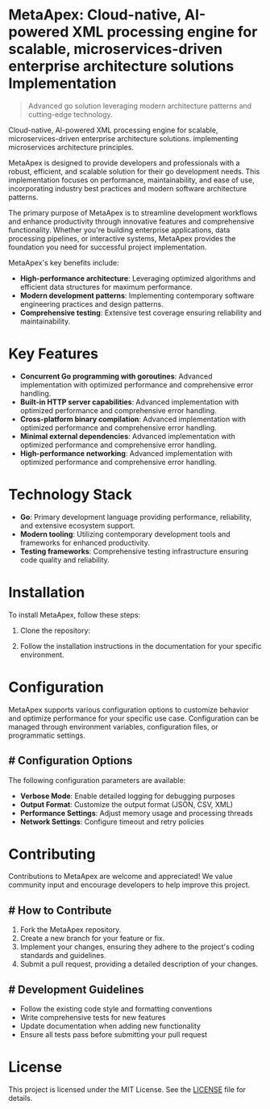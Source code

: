 <!-- fallback_MetaApex_20250727052311_78636 -->

# MetaApex: Cloud-native, AI-powered XML processing engine for scalable, microservices-driven enterprise architecture solutions Implementation
> Advanced go solution leveraging modern architecture patterns and cutting-edge technology.

Cloud-native, AI-powered XML processing engine for scalable, microservices-driven enterprise architecture solutions. implementing microservices architecture principles.

MetaApex is designed to provide developers and professionals with a robust, efficient, and scalable solution for their go development needs. This implementation focuses on performance, maintainability, and ease of use, incorporating industry best practices and modern software architecture patterns.

The primary purpose of MetaApex is to streamline development workflows and enhance productivity through innovative features and comprehensive functionality. Whether you're building enterprise applications, data processing pipelines, or interactive systems, MetaApex provides the foundation you need for successful project implementation.

MetaApex's key benefits include:

* **High-performance architecture**: Leveraging optimized algorithms and efficient data structures for maximum performance.
* **Modern development patterns**: Implementing contemporary software engineering practices and design patterns.
* **Comprehensive testing**: Extensive test coverage ensuring reliability and maintainability.

# Key Features

* **Concurrent Go programming with goroutines**: Advanced implementation with optimized performance and comprehensive error handling.
* **Built-in HTTP server capabilities**: Advanced implementation with optimized performance and comprehensive error handling.
* **Cross-platform binary compilation**: Advanced implementation with optimized performance and comprehensive error handling.
* **Minimal external dependencies**: Advanced implementation with optimized performance and comprehensive error handling.
* **High-performance networking**: Advanced implementation with optimized performance and comprehensive error handling.

# Technology Stack

* **Go**: Primary development language providing performance, reliability, and extensive ecosystem support.
* **Modern tooling**: Utilizing contemporary development tools and frameworks for enhanced productivity.
* **Testing frameworks**: Comprehensive testing infrastructure ensuring code quality and reliability.

# Installation

To install MetaApex, follow these steps:

1. Clone the repository:


2. Follow the installation instructions in the documentation for your specific environment.

# Configuration

MetaApex supports various configuration options to customize behavior and optimize performance for your specific use case. Configuration can be managed through environment variables, configuration files, or programmatic settings.

## # Configuration Options

The following configuration parameters are available:

* **Verbose Mode**: Enable detailed logging for debugging purposes
* **Output Format**: Customize the output format (JSON, CSV, XML)
* **Performance Settings**: Adjust memory usage and processing threads
* **Network Settings**: Configure timeout and retry policies

# Contributing

Contributions to MetaApex are welcome and appreciated! We value community input and encourage developers to help improve this project.

## # How to Contribute

1. Fork the MetaApex repository.
2. Create a new branch for your feature or fix.
3. Implement your changes, ensuring they adhere to the project's coding standards and guidelines.
4. Submit a pull request, providing a detailed description of your changes.

## # Development Guidelines

* Follow the existing code style and formatting conventions
* Write comprehensive tests for new features
* Update documentation when adding new functionality
* Ensure all tests pass before submitting your pull request

# License

This project is licensed under the MIT License. See the [LICENSE](https://github.com/marcmotta/MetaApex/blob/main/LICENSE) file for details.
